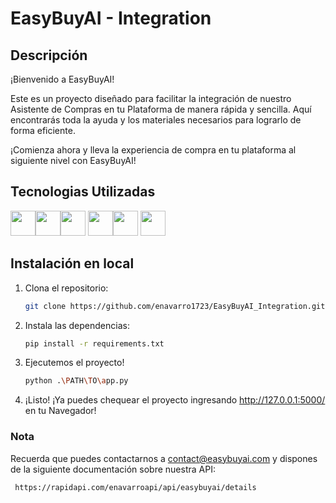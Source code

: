 # EasyBuyAI - Integration
## Descripción

¡Bienvenido a EasyBuyAI!

Este es un proyecto diseñado para facilitar la integración de nuestro Asistente de Compras en tu Plataforma de manera rápida y sencilla. Aquí encontrarás toda la ayuda y los materiales necesarios para lograrlo de forma eficiente.

¡Comienza ahora y lleva la experiencia de compra en tu plataforma al siguiente nivel con EasyBuyAI!


## Tecnologias Utilizadas
<img height="40" src="https://user-images.githubusercontent.com/25181517/183423507-c056a6f9-1ba8-4312-a350-19bcbc5a8697.png"><img height="40" src="https://user-images.githubusercontent.com/25181517/183423775-2276e25d-d43d-4e58-890b-edbc88e915f7.png"><img height="40" src="https://user-images.githubusercontent.com/25181517/183898674-75a4a1b1-f960-4ea9-abcb-637170a00a75.png"> <img height="40" src="https://user-images.githubusercontent.com/25181517/192158954-f88b5814-d510-4564-b285-dff7d6400dad.png"><img height="40" src="https://user-images.githubusercontent.com/25181517/183898054-b3d693d4-dafb-4808-a509-bab54cf5de34.png"> <img height="40" src="https://user-images.githubusercontent.com/25181517/117447155-6a868a00-af3d-11eb-9cfe-245df15c9f3f.png">

## Instalación en local

1. Clona el repositorio:

   ```bash
   git clone https://github.com/enavarro1723/EasyBuyAI_Integration.git
2. Instala las dependencias:
    ```bash
    pip install -r requirements.txt
3. Ejecutemos el proyecto!
    ```bash
    python .\PATH\TO\app.py 
4. ¡Listo! ¡Ya puedes chequear el proyecto ingresando http://127.0.0.1:5000/ en tu Navegador!

### Nota
Recuerda que puedes contactarnos a contact@easybuyai.com y dispones de la siguiente documentación sobre nuestra API:
   ```bash
    https://rapidapi.com/enavarroapi/api/easybuyai/details

